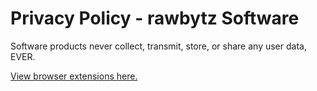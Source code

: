 # Privacy Policy - rawbytz Software

Software products never collect, transmit, store, or share any user data, EVER. 

[View browser extensions here.](https://chrome.google.com/webstore/search/rawbytz?_category=extensions)
